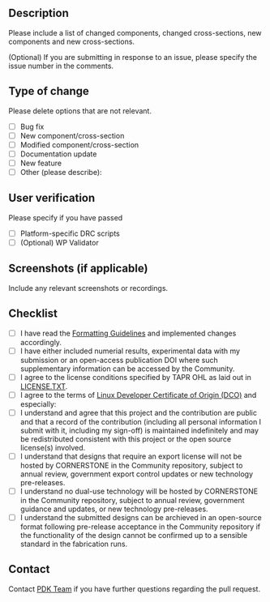 ## Description

Please include a list of changed components, changed cross-sections, new components and new cross-sections.

(Optional) If you are submitting in response to an issue, please specify the issue number in the comments.

## Type of change

Please delete options that are not relevant.

- [ ] Bug fix
- [ ] New component/cross-section 
- [ ] Modified component/cross-section 
- [ ] Documentation update 
- [ ] New feature 
- [ ] Other (please describe):

## User verification

Please specify if you have passed  

- [ ] Platform-specific DRC scripts
- [ ] (Optional) WP Validator

## Screenshots (if applicable)

Include any relevant screenshots or recordings.

## Checklist
- [ ] I have read the [Formatting Guidelines](../docs/FormattingGuidelines.rst) and implemented changes accordingly.
- [ ] I have either included numerial results, experimental data with my submission or an open-access publication DOI where such supplementary information can be accessed by the Community.
- [ ] I agree to the license conditions specified by TAPR OHL as laid out in [LICENSE.TXT](../LICENSE.TXT). 
- [ ] I agree to the terms of [Linux Developer Certificate of Origin (DCO)](https://developercertificate.org/) and especially:
- [ ] I understand and agree that this project and the contribution are public and that a record of the contribution (including all personal information I submit with it, including my sign-off) is maintained indefinitely and may be redistributed consistent with this project or the open source license(s) involved.
- [ ] I understand that designs that require an export license will not be hosted by CORNERSTONE in the Community repository, subject to annual review, government export control updates or new technology pre-releases.
- [ ] I understand no dual-use technology will be hosted by CORNERSTONE in the Community repository, subject to annual review, government guidance and updates, or new technology pre-releases.
- [ ] I understand the submitted designs can be archieved in an open-source format following pre-release acceptance in the Community repository if the functionality of the design cannot be confirmed up to a sensible standard in the fabrication runs. 

## Contact

Contact [PDK Team](mailto:pdk.cornerstone@soton.ac.uk) if you have further questions regarding the pull request.
